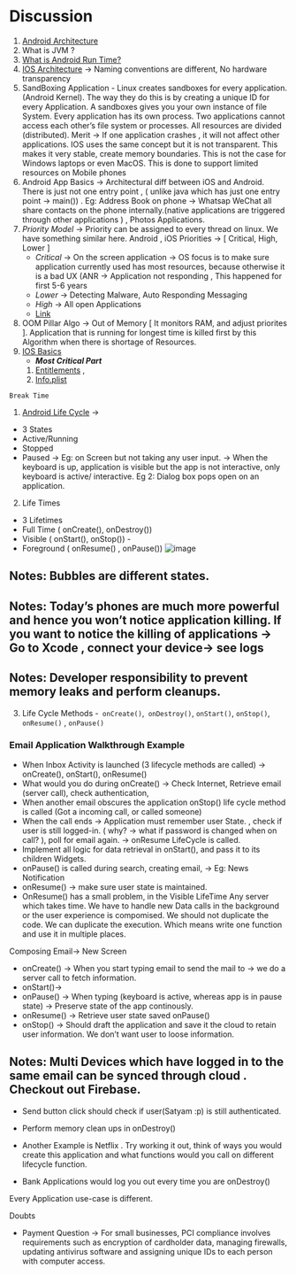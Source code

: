 # Discussion


1. [Android Architecture](https://sites.google.com/view/mobileappdev/home/androidarchitecture?authuser=0)
2. What is JVM ? 
3. [What is Android Run Time?](https://developer.android.com/guide/platform)
4. [IOS Architecture](https://sites.google.com/view/mobileappdev/home/androidarchitecture/iosarchitecture?authuser=0) -> Naming conventions are different, No hardware transparency
5. SandBoxing Application - Linux creates sandboxes for every application. (Android Kernel). The way they do this is by creating a unique ID for every Application. A sandboxes gives you your own instance of file System. Every application has its own process. Two applications cannot access each other’s file system or processes. All resources are divided (distributed). Merit -> If one application crashes , it will not affect other applications. IOS uses the same concept but it is not transparent.  This makes it very stable, create memory boundaries. This is not the case for Windows laptops or even MacOS. This is done to support limited resources on Mobile phones
6. Android App Basics -> Architectural diff between iOS and Android. There is just not one entry point , ( unlike java which has just one entry point -> main()) . Eg: Address Book on phone -> Whatsap WeChat all share contacts on the phone internally.(native applications are triggered through other applications ) , Photos Applications.
7. *Priority Model* -> Priority can be assigned to every thread on linux. We have something similar here.  Android , iOS Priorities -> [ Critical, High, Lower ] 
    - *Critical* -> On the screen application -> OS focus is to make sure application currently used has most resources, because otherwise it is a bad UX (ANR -> Application not responding , This happened for first 5-6 years
    - *Lower* -> Detecting Malware, Auto Responding Messaging
    - *High* -> All open Applications 
    - [Link](https://sites.google.com/view/mobileappdev/home/android-app-basic?authuser=0)
8. OOM Pillar Algo -> Out of Memory [ It monitors RAM, and adjust priorites ]. Application that is running for longest time is killed first by this Algorithm when there is shortage of Resources.
9. [IOS Basics](https://sites.google.com/view/mobileappdev/home/android-app-basic/ios-app-basics?authuser=0) 
    - ***Most Critical Part***
    1. [Entitlements](https://developer.apple.com/documentation/bundleresources/entitlements) ,
    2. [Info.plist ](https://developer.apple.com/documentation/bundleresources/information_property_list)


`Break Time`

1. [Android Life Cycle](https://sites.google.com/view/mobileappdev/home/android-activity?authuser=0) -> 
- 3 States 
- Active/Running   
- Stopped
- Paused -> Eg: on Screen but not taking any user input. -> When the keyboard is up, application is visible but the app is not interactive, only keyboard is active/ interactive. Eg 2: Dialog box pops open on an application.
2. Life Times
-  3 Lifetimes
 - Full Time ( onCreate(), onDestroy())
 - Visible ( onStart(), onStop()) -
 - Foreground ( onResume() , onPause())
![image](https://user-images.githubusercontent.com/24921107/213089194-fd9ccc75-f26c-42a6-b239-782830568303.png)


Notes: Bubbles are different states. 
---
Notes: Today’s phones are much more powerful and hence you won’t notice application killing. If you want to notice the killing of applications -> Go to Xcode , connect your device-> see logs
---
Notes: Developer responsibility to prevent memory leaks and perform cleanups.
---

3. Life Cycle Methods -` onCreate()`,` onDestroy()`, `onStart()`, `onStop()`, `onResume()` , `onPause()`

### Email Application Walkthrough Example

 - When Inbox Activity is launched (3 lifecycle methods are called) -> onCreate(), onStart(), onResume()
 - What would you do during onCreate() -> Check Internet, Retrieve email (server call), check authentication, 
 - When another email obscures the application onStop() life cycle method is called (Got a incoming call, or called someone)
 - When the call ends -> Application must remember user State. , check if user is still logged-in. ( why? -> what if password is changed when on call? ), poll for email again. -> onResume LifeCycle is called.
- Implement all logic for data retrieval in onStart(), and pass it to its children Widgets. 
 - onPause() is called during search, creating email, -> Eg: News Notification 
 - onResume() -> make sure user state is maintained.
 - OnResume() has a small problem, in the Visible LifeTime Any server which takes time.  We have to handle new Data calls in the background or the user experience is compomised. We should not duplicate the code. We can duplicate the execution. Which means write one function and use it in multiple places. 

Composing Email-> New Screen

 - onCreate() -> When you start typing email to send the mail to -> we do a server call to fetch information.
 - onStart()-> 
 - onPause() -> When typing (keyboard is active, whereas app is in pause state) -> Preserve state of the app continously. 
 - onResume() -> Retrieve user state saved onPause()
 - onStop() -> Should draft the application and save it the cloud to retain user information. We don’t want user to loose information. 

 Notes: Multi Devices which have logged in to the same email can be synced through cloud . Checkout out Firebase.
 ---
 - Send button click should check if user(Satyam :p) is still authenticated.
 - Perform memory clean ups in onDestroy()

 - Another Example is Netflix . Try working it out, think of ways you would create this application and what functions would you call on different lifecycle function.

 - Bank Applications would log you out every time you are onDestroy() 

Every Application use-case is different. 


Doubts


 - Payment Question -> 
For small businesses, PCI compliance involves requirements such as encryption of cardholder data, managing firewalls, updating antivirus software and assigning unique IDs to each person with computer access.



